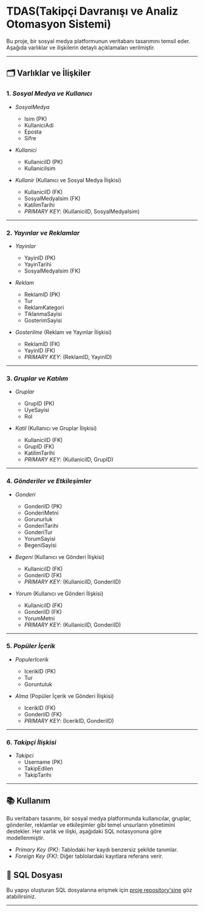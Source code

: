 # TDAS(Takipçi Davranışı ve Analiz Otomasyon Sistemi)

Bu proje, bir sosyal medya platformunun veritabanı tasarımını temsil eder. Aşağıda varlıklar ve ilişkilerin detaylı açıklamaları verilmiştir.

---

## 🗂️ Varlıklar ve İlişkiler

### 1. *Sosyal Medya ve Kullanıcı*
- *SosyalMedya*
  - Isim (PK)
  - KullaniciAdi
  - Eposta
  - Sifre

- *Kullanici*
  - KullaniciID (PK)
  - KullaniciIsim

- *Kullanir* (Kullanıcı ve Sosyal Medya İlişkisi)
  - KullaniciID (FK)
  - SosyalMedyaIsim (FK)
  - KatilimTarihi
  - *PRIMARY KEY*: (KullaniciID, SosyalMedyaIsim)

---

### 2. *Yayınlar ve Reklamlar*
- *Yayinlar*
  - YayinID (PK)
  - YayinTarihi
  - SosyalMedyaIsim (FK)

- *Reklam*
  - ReklamID (PK)
  - Tur
  - ReklamKategori
  - TiklanmaSayisi
  - GosterimSayisi

- *Gosterilme* (Reklam ve Yayınlar İlişkisi)
  - ReklamID (FK)
  - YayinID (FK)
  - *PRIMARY KEY*: (ReklamID, YayinID)

---

### 3. *Gruplar ve Katılım*
- *Gruplar*
  - GrupID (PK)
  - UyeSayisi
  - Rol

- *Katil* (Kullanıcı ve Gruplar İlişkisi)
  - KullaniciID (FK)
  - GrupID (FK)
  - KatilimTarihi
  - *PRIMARY KEY*: (KullaniciID, GrupID)

---

### 4. *Gönderiler ve Etkileşimler*
- *Gonderi*
  - GonderiID (PK)
  - GonderiMetni
  - Gorunurluk
  - GonderiTarihi
  - GonderiTur
  - YorumSayisi
  - BegeniSayisi

- *Begeni* (Kullanıcı ve Gönderi İlişkisi)
  - KullaniciID (FK)
  - GonderiID (FK)
  - *PRIMARY KEY*: (KullaniciID, GonderiID)

- *Yorum* (Kullanıcı ve Gönderi İlişkisi)
  - KullaniciID (FK)
  - GonderiID (FK)
  - YorumMetni
  - *PRIMARY KEY*: (KullaniciID, GonderiID)

---

### 5. *Popüler İçerik*
- *PopulerIcerik*
  - IcerikID (PK)
  - Tur
  - Goruntuluk

- *Alma* (Popüler İçerik ve Gönderi İlişkisi)
  - IcerikID (FK)
  - GonderiID (FK)
  - *PRIMARY KEY*: (IcerikID, GonderiID)

---

### 6. *Takipçi İlişkisi*
- *Takipci*
  - Username (PK)
  - TakipEdilen
  - TakipTarihi

---

## 📚 Kullanım

Bu veritabanı tasarımı, bir sosyal medya platformunda kullanıcılar, gruplar, gönderiler, reklamlar ve etkileşimler gibi temel unsurların yönetimini destekler. Her varlık ve ilişki, aşağıdaki SQL notasyonuna göre modellenmiştir.

- *Primary Key (PK)*: Tablodaki her kaydı benzersiz şekilde tanımlar.
- *Foreign Key (FK)*: Diğer tablolardaki kayıtlara referans verir.




## 📂 SQL Dosyası
Bu yapıyı oluşturan SQL dosyalarına erişmek için [proje repository'sine](#) göz atabilirsiniz.

---
